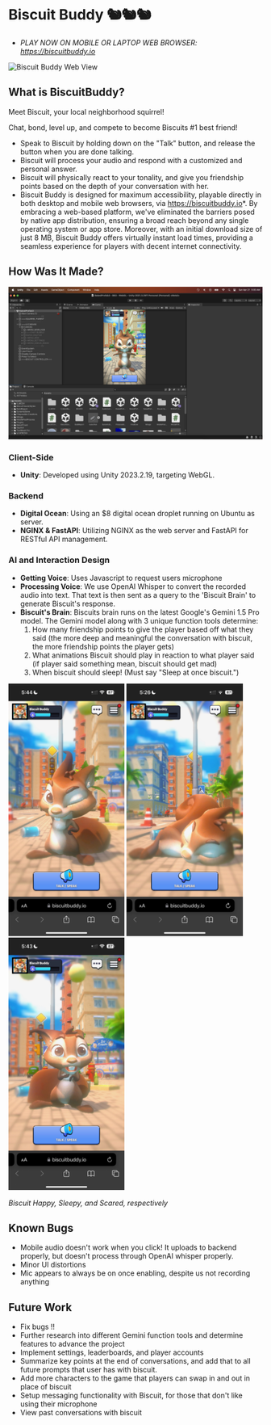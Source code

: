 # Biscuit Buddy 🐿️🐿️🐿️
- *PLAY NOW ON MOBILE OR LAPTOP WEB BROWSER: https://biscuitbuddy.io*

![Biscuit Buddy Web View](graphics/WebView.png)

## What is BiscuitBuddy?

Meet Biscuit, your local neighborhood squirrel!

Chat, bond, level up, and compete to become Biscuits #1 best friend! 

- Speak to Biscuit by holding down on the "Talk" button, and release the button when you are done talking.
- Biscuit will process your audio and respond with a customized and personal answer.
- Biscuit will physically react to your tonality, and give you friendship points based on the depth of your conversation with her.
- Biscuit Buddy is designed for maximum accessibility, playable directly in both desktop and mobile web browsers, via https://biscuitbuddy.io*. By embracing a web-based platform, we've eliminated the barriers posed by native app distribution, ensuring a broad reach beyond any single operating system or app store. Moreover, with an initial download size of just 8 MB, Biscuit Buddy offers virtually instant load times, providing a seamless experience for players with decent internet connectivity.


## How Was It Made?
<img src="graphics/UNITY_VIEW.png" alt="Biscuit Buddy Web View">

### Client-Side
- **Unity**: Developed using Unity 2023.2.19, targeting WebGL.

### Backend 
- **Digital Ocean**: Using an $8 digital ocean droplet running on Ubuntu as server.
- **NGINX & FastAPI**: Utilizing NGINX as the web server and FastAPI for RESTful API management.

### AI and Interaction Design
- **Getting Voice**: Uses Javascript to request users microphone
- **Processing Voice**: We use OpenAI Whisper to convert the recorded audio into text. That text is then sent as a query to the 'Biscuit Brain' to generate Biscuit's response.
- **Biscuit's Brain**: Biscuits brain runs on the latest Google's Gemini 1.5 Pro model. The Gemini model along with 3 unique function tools determine:
  1) How many friendship points to give the player based off what they said (the more deep and meaningful the conversation with biscuit, the more friendship points the player gets)
  2) What animations Biscuit should play in reaction to what player said (if player said something mean, biscuit should get mad)
  3) When biscuit should sleep! (Must say "Sleep at once biscuit.")

<p float="left">
  <img src="graphics/HAPPY.jpeg" alt="Biscuit Happy" height="500"/>
  <img src="graphics/SLEEP.jpeg" alt="Biscuit Sleeping" height="500"/>
  <img src="graphics/SCARED.jpeg" alt="Biscuit Scared" height="500"/>
</p>

*Biscuit Happy, Sleepy, and Scared, respectively*

## Known Bugs
- Mobile audio doesn't work when you click! It uploads to backend properly, but doesn't process through OpenAI whisper properly.
- Minor UI distortions 
- Mic appears to always be on once enabling, despite us not recording anything

## Future Work
- Fix bugs !!
- Further research into different Gemini function tools and determine features to advance the project
- Implement settings, leaderboards, and player accounts
- Summarize key points at the end of conversations, and add that to all future prompts that user has with biscuit.
- Add more characters to the game that players can swap in and out in place of biscuit
- Setup messaging functionality with Biscuit, for those that don't like using their microphone
- View past conversations with biscuit

